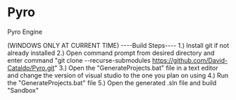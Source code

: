 # Pyro
Pyro Engine

(WINDOWS ONLY AT CURRENT TIME)
----Build Steps----
1.) Install git if not already installed
2.) Open command prompt from desired directory and enter command "git clone --recurse-submodules https://github.com/David-Cataldo/Pyro.git"
3.) Open the "GenerateProjects.bat" file in a text editor and change the version of visual studio to the one you plan on using
4.) Run the "GenerateProjects.bat" file 
5.) Open the generated .sln file and build "Sandbox"

